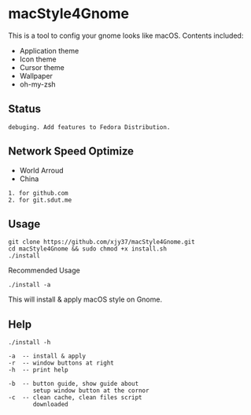 # macStyle4Gnome
This is a tool to config your gnome looks like macOS. Contents included:
+ Application theme
+ Icon theme
+ Cursor theme
+ Wallpaper
+ oh-my-zsh

## Status
```
debuging. Add features to Fedora Distribution.
```
## Network Speed Optimize
+ World Arroud
+ China
```
1. for github.com
2. for git.sdut.me
```

## Usage
```
git clone https://github.com/xjy37/macStyle4Gnome.git
cd macStyle4Gnome && sudo chmod +x install.sh
./install
```
Recommended Usage
```
./install -a
```
This will install & apply macOS style on Gnome.

## Help
```
./install -h

-a  -- install & apply
-r  -- window buttons at right
-h  -- print help

-b  -- button guide, show guide about
       setup window button at the cornor
-c  -- clean cache, clean files script
       downloaded
```
